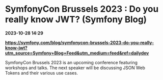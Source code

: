 # SymfonyCon Brussels 2023 : Do you really know JWT? (Symfony Blog)

**2023-10-28 14:29**

**https://symfony.com/blog/symfonycon-brussels-2023-do-you-really-know-jwt?utm_source=Symfony+Blog+Feed&utm_medium=feed&ref=dailydev**

SymfonyCon Brussels 2023 is an upcoming conference featuring workshops and talks. The next speaker will be discussing JSON Web Tokens and their various use cases.
